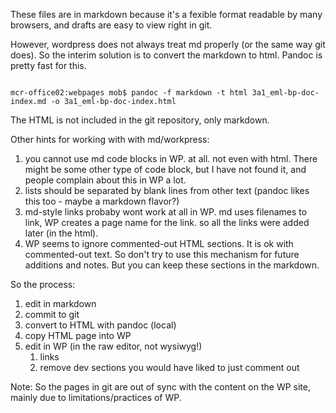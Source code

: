 These files are in markdown because it's a fexible format readable by many browsers, and drafts are easy to view right in git.

However, wordpress does not always treat md properly (or the same way git does). So the interim solution is to convert the markdown to html.  Pandoc is pretty fast for this.

<code>
mcr-office02:webpages mob$ pandoc -f markdown -t html 3a1_eml-bp-doc-index.md -o 3a1_eml-bp-doc-index.html
</code>

The HTML is not included in the git repository, only markdown.

Other hints for working with with md/workpress:
1. you cannot use md code blocks in WP. at all. not even with html. There might be some other type of code block, but I have not found it, and people complain about this in WP a lot.
1. lists should be separated by blank lines from other text (pandoc likes this too - maybe a markdown flavor?)
1. md-style links probaby wont work at all in WP. md uses filenames to link, WP creates a page name for the link. so all the links were added later (in the html).
1. WP seems to ignore commented-out HTML sections. It is ok with commented-out text. So don't try to use this mechanism for future additions and notes. But you can keep these sections in the markdown.

So the process:
1. edit in markdown
1. commit to git
1. convert to HTML with pandoc (local)
1. copy HTML page into WP
1. edit in WP (in the raw editor, not wysiwyg!)
    1. links
    1. remove dev sections you would have liked to just comment out
  
Note: So the pages in git are out of sync with the content on the WP site, mainly due to limitations/practices of WP. 





